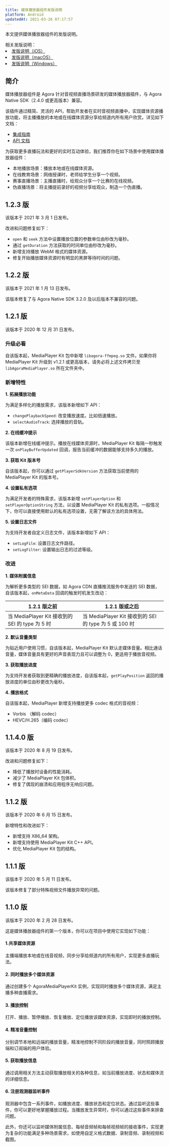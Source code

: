 ```yaml
---
title: 媒体播放器组件发版说明
platform: Android
updatedAt: 2021-03-26 07:17:57
---
```

本文提供媒体播放器组件的发版说明。

<div class="alert note">相关发版说明：<li><a href="https://docs.agora.io/cn/Interactive%20Broadcast/mediaplayer_release_ios?platform=iOS"> 发版说明（iOS）</a></li><li><a href="https://docs.agora.io/cn/Interactive%20Broadcast/mediaplayer_release_mac?platform=macOS"> 发版说明（macOS）</a></li><li><a href="https://docs.agora.io/cn/Interactive%20Broadcast/mediaplayer_release_win?platform=Windows"> 发版说明（Windows）</a></div>

## 简介
媒体播放器组件是 Agora 针对音视频直播场景研发的媒体播放器插件，与 Agora Native SDK（2.4.0 或更高版本）兼容。

该插件通过精简、灵活的 API，帮助开发者在实时音视频直播中，实现媒体资源播放功能，将主播播放的本地或在线媒体资源分享给频道内所有用户欣赏。详见如下文档：

- [集成指南](./mediaplayer_android?platform=Android)
- [API 文档](./API%20Reference/mediaplayer_java/index.html)

为获取更多直播玩法和更好的实时互动体验，我们推荐你在如下场景中使用媒体播放器组件：
- 本地播放场景：播放本地或在线媒体资源。
- 在线教育场景：网络授课时，老师给学生分享一个视频。
- 赛事直播场景：主播直播时，给观众分享一个比赛的在线视频。
- 伪直播场景：将主播提前录好的视频分享给观众，制造一个伪直播。

## 1.2.3 版

该版本于 2021 年 3 月 1 日发布。

改进和问题修复如下：

- `open` 和 `seek` 方法中设置播放位置的参数单位由秒改为毫秒。
- 通过 `getDuration` 方法获取的时间单位由秒改为毫秒。
- 新增支持播放 WebM 格式的媒体资源。
- 修复开始播放媒体资源时有明显的黑屏等待时间的问题。

## 1.2.2 版

该版本于 2021 年 1 月 13 日发布。

该版本修复了与 Agora Native SDK 3.2.0 及以后版本不兼容的问题。

## 1.2.1 版

该版本于 2020 年 12 月 31 日发布。

### 升级必看

自该版本起，MediaPlayer Kit 包中新增 `libagora-ffmpeg.so` 文件。如果你将 MediaPlayer Kit 升级到 v1.2.1 或更高版本，请务必将上述文件拷贝至 `libAgoraMediaPlayer.so` 所在文件夹中。

### 新增特性

**1. 拓展播放功能**

为满足多样化的播放需求，该版本新增如下 API：

- `changePlaybackSpeed`: 改变播放速度。比如倍速播放。
- `selectAudioTrack`: 选择播放的音轨。

**2. 在线缓冲提示**

该版本新增在线缓冲提示。播放在线媒体资源时，MediaPlayer Kit 每隔一秒触发一次 `onPlayBufferUpdated` 回调，报告当前缓冲的数据能够支持多久的播放。

**3. 获取 Kit 版本号**

自该版本起，你可以通过 `getPlayerSdkVersion` 方法获取当前使用的 MediaPlayer Kit 的版本号。

**4. 设置私有选项**

为满足开发者的特殊需求，该版本新增 `setPlayerOption` 和 `setPlayerOptionString` 方法，以设置 MediaPlayer Kit 的私有选项。一般情况下，你可以直接使用默认的私有选项设置，无需了解该方法的具体用法。

**5. 设置日志文件**

为支持开发者自定义日志文件，该版本新增如下 API：

- `setLogFile`: 设置日志文件路径。
- `setLogFilter`: 设置输出日志的过滤等级。

### 改进

**1. 媒体附属信息**

为解析更多类型的 SEI 数据，如 Agora CDN 直播推流服务中发送的 SEI 数据，自该版本起，`onMetaData` 回调的触发时机发生改动：

| 1.2.1 版之前 | 1.2.1 版或之后  |
|-----------|-----------|
| 当 MediaPlayer Kit 接收到的 SEI 的 type 为 5 时| 当 MediaPlayer Kit 接收到的 SEI 的 type 为 5 或 100 时|

**2. 默认音量类型**

为贴近用户使用习惯，自该版本起，MediaPlayer Kit 默认走媒体音量。相比通话音量，媒体音量具有更好的声音表现力且可以调整为 0，更适用于播放音视频。

**3. 获取播放进度**

为支持开发者获取到更精确的播放进度，自该版本起，`getPlayPosition` 返回的播放进度的单位由秒更改为毫秒。

**4. 播放格式**

自该版本起，MediaPlayer 新增支持播放更多 codec 格式的音视频：

- Vorbis （解码 codec）
- HEVC/H.265（编码 codec）


## 1.1.4.0 版

该版本于 2020 年 8 月 19 日发布。

改进和问题修复如下：
- 降低了播放时设备的性能消耗。
- 减少了 MediaPlayer Kit 包体积。
- 修复了偶现的崩溃和应用程序无响应问题。

## 1.1.2 版

该版本于 2020 年 6 月 15 日发布。

新增特性和改进如下：
- 新增支持 X86_64 架构。
- 新增支持使用 MediaPlayer Kit C++ API。
- 优化 MediaPlayer Kit 包的结构。

## 1.1.1 版

该版本于 2020 年 5 月 11 日发布。

该版本修复了部分特殊视频文件播放异常的问题。

## 1.1.0 版
该版本于 2020 年 2 月 28 日发布。

这是媒体播放器组件的第一个版本，你可以在项目中使用它实现如下功能：

#### 1.共享媒体资源
主播端播放本地或在线音视频，同步分享给频道内的所有用户，实现更多直播玩法。

#### 2. 同时播放多个媒体资源
通过创建多个 AgoraMediaPlayerKit 实例，实现同时播放多个媒体资源，满足主播多种直播需求。

#### 3. 播放控制
打开、播放、暂停播放、恢复播放、定位播放该媒体资源，实现即时的播放控制。

#### 4. 精准音量控制
分别调节本地和远端的播放音量，精准地控制不同阶段的播放音量，同时照顾播放端和订阅端的用户体验。

#### 5. 获取播放信息
通过调用相关方法主动获取播放相关的各种信息，如当前播放进度、状态和媒体流的详细信息。

#### 6. 注册观测器监听事件
观测器中包含一系列事件，如播放进度、播放状态和定位状态。通过监听这些事件，你可以更好地掌握播放过程。当播放发生异常时，你可以通过这些事件来排查问题。

此外，你还可以监听媒体附属信息、每帧音频帧和每帧视频帧的接收事件，实现更为复杂的功能满足多种场景需求，如使用自定义格式数据、录制音频、录制视频和截图。
